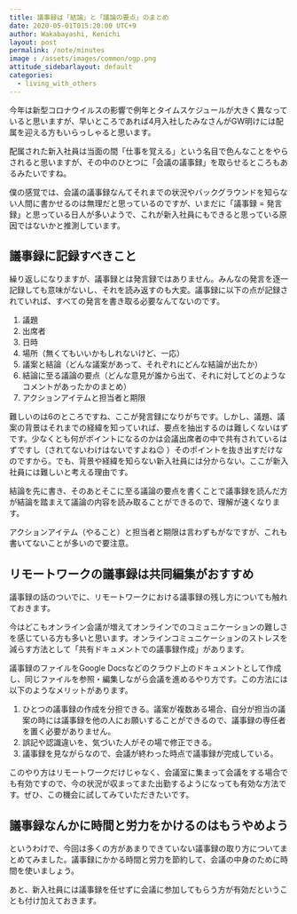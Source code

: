 ```yaml
---
title: 議事録は「結論」と「議論の要点」のまとめ
date: 2020-05-01T015:20:00 UTC+9
author: Wakabayashi, Kenichi
layout: post
permalink: /note/minutes
image : /assets/images/common/ogp.png
attitude_sidebarlayout: default
categories:
  - living_with_others
---
```

今年は新型コロナウイルスの影響で例年とタイムスケジュールが大きく異なっていると思いますが、早いところであれば4月入社したみなさんがGW明けには配属を迎える方もいらっしゃると思います。

配属された新入社員は当面の間「仕事を覚える」という名目で色んなことをやらされると思いますが、その中のひとつに「会議の議事録」を取らせるところもあるみたいですね。

僕の感覚では、会議の議事録なんてそれまでの状況やバックグラウンドを知らない人間に書かせるのは無理だと思っているのですが、いまだに「議事録 = 発言録」と思っている日人が多いようで、これが新入社員にもできると思っている原因ではないかと推測しています。

## 議事録に記録すべきこと

繰り返しになりますが、議事録とは発言録ではありません。みんなの発言を逐一記録しても意味がないし、それを読み返すのも大変。議事録に以下の点が記録されていれば、すべての発言を書き取る必要なんてないのです。

1. 議題
2. 出席者
3. 日時
4. 場所（無くてもいいかもしれないけど、一応）
5. 議案と結論（どんな議案があって、それぞれにどんな結論が出たか）
6. 結論に至る議論の要点（どんな意見が誰から出て、それに対してどのようなコメントがあったかのまとめ） 
7. アクションアイテムと担当者と期限

難しいのは6のところですね、ここが発言録になりがちです。しかし、議題、議案の背景はそれまでの経緯を知っていれば、要点を抽出するのは難しくないはずです。少なくとも何がポイントになるのかは会議出席者の中で共有されているはずですし（されてないわけはないですよね😉 ）そのポイントを抜き出すだけなのですから。でも、背景や経緯を知らない新入社員には分からない。ここが新入社員には難しいと考える理由です。

結論を先に書き、そのあとそこに至る議論の要点を書くことで議事録を読んだ方が結論を踏まえて議論の内容を読み取ることができるので、理解が速くなります。

アクションアイテム（やること）と担当者と期限は言わずもがなですが、これも書いてないことが多いので要注意。

## リモートワークの議事録は共同編集がおすすめ

議事録の話のついでに、リモートワークにおける議事録の残し方についても触れておきます。

今はどこもオンライン会議が増えてオンラインでのコミュニケーションの難しさを感じている方も多いと思います。オンラインコミュニケーションのストレスを減らす方法として「共有ドキュメントでの議事録作成」があります。

議事録のファイルをGoogle Docsなどのクラウド上のドキュメントとして作成し、同じファイルを参照・編集しながら会議を進めるやり方です。この方法には以下のようなメリットがあります。

1. ひとつの議事録の作成を分担できる。議案が複数ある場合、自分が担当の議案の時には議事録を他の人にお願いすることができるので、議事録の専任者を置く必要がありません。
2. 誤記や認識違いを、気づいた人がその場で修正できる。
3. 議事録を見ながらなので、会議が終わった時点で議事録が完成している。

このやり方はリモートワークだけじゃなく、会議室に集まって会議をする場合でも有効ですので、今の状況が収まってまた出勤するようになっても有効な方法です。ぜひ、この機会に試してみていただきたいです。

## 議事録なんかに時間と労力をかけるのはもうやめよう

というわけで、今回は多くの方があまりできていない議事録の取り方についてまとめてみました。議事録にかかる時間と労力を節約して、会議の中身のために時間を使いましょう。

あと、新入社員には議事録を任せずに会議に参加してもらう方が有効だということも付け加えておきます。